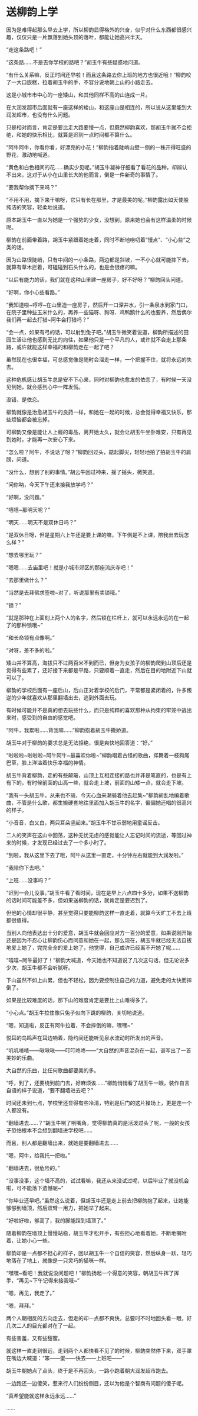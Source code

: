 # 送柳韵上学

因为是难得起那么早去上学，所以柳韵显得格外的兴奋，似乎对什么东西都很感兴趣，仅仅只是一片飘落到她头顶的落叶，都能让她高兴半天。

“走这条路吧！”

“这条路……不是去你学校的路吧？”胡玉牛有些疑惑地问道。

“有什么关系嘛，反正时间还早啦！而且这条路去你上班的地方也很近哦！”柳韵咬了一大口嵌糕，拉着胡玉牛的手，不容分说地朝上山的小路走去。

这是小城市市中心的一座矮山，和其他同样不高的山连成一片。

在大润发超市后面就有一座这样的矮山，和这座山是相连的，所以说从这里能到大润发超市，也没有什么问题。

只是相对而言，肯定是要比走大路要慢一点，但既然柳韵喜欢，那胡玉牛就不会拒绝，和她的快乐相比，就算是迟到一点时间都不算什么。

“阿牛阿牛，你看你看，好漂亮的小花！”柳韵指着陡峭山壁一侧的一株开得旺盛的野花，激动地喊道。

“黄色和白色相间的花……确实少见呢。”胡玉牛凝神仔细看了看花的品种，却辨认不出来，这对于从小在山里长大的他而言，倒是一件新奇的事情了。

“要我帮你摘下来吗？”

“不用不用，摘下来干嘛呀，它只有长在那里，才是最美的呢。”柳韵露出如天使般纯洁的笑容，轻柔地说道。

原本胡玉牛一直以为她是一个强势的少女，没想到，原来她也会有这样温柔的时候呢。

柳韵在前面带着路，胡玉牛紧跟着她走着，同时不断地唠叨着“慢点”、“小心些”之类的话。

因为山路很陡峭，只有中间的一小条路，两边都是斜坡，一不小心就可能摔下去，就算有草木拦着，可磕碰到石头什么的，也是会很疼的嘛。

“以后有能力的话，我们就在这种山里建一座房子，好不好呀？”柳韵回头问道。

“好啊，你小心些看路。”

“我知道啦~哼哼~在山里造一座房子，然后开一口深井水，引一条泉水到家门口，在院子里种些玉米什么的，再养一些猫呀、狗呀、鸡鸭鹅什么的也要养，然后偶尔我们再一起去打猎~阿牛会打猎吗？”

“会一点，如果有弓的话，可以射到兔子吧。”胡玉牛微笑着说道，柳韵所描述的田园生活让他也感到无比的向往，如果他只是一个平凡的人，或许就不会走上那条路，或许就能这样幸福的和柳韵走在一起了吧？

虽然现在也很幸福，可总感觉像是随时会溜走一样，一个把握不住，就将永远的失去。

这种危机感让胡玉牛总是安不下心来，同时对柳韵也愈发的依恋了，有时候一天没见到她，就会感到心中一阵发慌。

没错，是依恋。

柳韵就像是治愈胡玉牛的良药一样，和她在一起的时候，总会觉得幸福又快乐，那些烦恼都会被忘掉。

可柳韵又像是能让人上瘾的毒品，离开她太久，就会让胡玉牛坐卧难安，只有再见到她时，才能再一次安心下来。

“怎么啦？阿牛，不说话了呀？”柳韵回过头，踮起脚尖，轻轻地拍了拍胡玉牛的肩膀，问道。

“没什么，想到了别的事情。”胡云牛回过神来，摇了摇头，微笑道。

“问你呐，今天下午还来接我放学吗？”

“好啊，没问题。”

“嘻嘻~那明天呢？”

“明天……明天不是双休日吗？”

“是双休日呀，但是星期六上午还是要上课的嘛，下午倒是不上课，陪我出去玩怎么样？”

“想去哪里玩？”

“嗯嗯……去庙里吧！就是小城市郊区的那座流庆寺吧！”

“去那里做什么？”

“当然是去拜佛求签啦~对了，听说那里有卖锁哦。”

“锁？”

“就是那种在上面刻上两个人的名字，然后锁在栏杆上，就可以永远永远的在一起了的那种锁哦~”

“和长命锁有点像啊。”

“对呀，差不多的啦。”

矮山并不算高，海拔只不过两百米不到而已，但身为女孩子的柳韵爬到山顶后还是觉得有些累了，还好接下来都是平路，只要顺着一直走，然后在目的地附近下山就可以了。

柳韵的学校后面有一座后山，后山正对着学校的后门，平常都是紧闭着的，许多叛逆的少年就喜欢从那里翻墙出去，逃到外面去玩。

有时候可能并不是真的想去玩些什么，而只是纯粹的喜欢那种从拘束的牢笼中逃出来时，感受到的自由的感觉吧。

“阿牛，我累啦……背我嘛……”柳韵抱着胡玉牛撒娇道。

胡玉牛对于柳韵的要求总是无法拒绝，很是爽快地回答道：“好。”

“啦啦啦~啦啦啦~阿牛阿牛~最喜欢你啦~”柳韵唱着古怪的歌曲，挥舞着一枝狗尾巴草，脸上洋溢着快乐幸福的神情。

胡玉牛背着柳韵，走的有些颠簸，山顶上互相连接的路也并非是笔直的，也是有上有下的，有时候前面的山高一些，就会走上坡，前面的山矮一点，就会走下坡。

“我有一头胡玉牛，从来也不骑，今天心血来潮骑着他去赶集~”柳韵胡乱地编着歌曲，不管是什么歌，都生搬硬套地往里面加入胡玉牛的名字，偏偏她还唱的很高兴的样子。

“小音音，白又白，两只耳朵竖起来。”胡玉牛不甘示弱地用童谣反击。

二人的笑声在这山中回荡，这种无忧无虑的感觉能让人忘记时间的流逝，等回过神来的时候，才发现已经过去了一个多小时了。

“到啦，我从这里下去了哦，阿牛从这里一直走，十分钟左右就能到大润发啦。”

“我陪你下去吧。”

“上班……没事吗？”

“迟到一会儿没事。”胡玉牛看了看时间，现在是早上六点四十多分，如果不送柳韵的话时间可能差不多，但如果送柳韵的话，就肯定是要迟到了。

但他的心情却很平静，甚至觉得只要能柳韵这样一直走着，就算今天旷工不去上班都很值得。

当别人向他表达出十分的爱意，胡玉牛就会回应对方一百分的爱意，如果说刚开始还是因为不忍心让柳韵伤心而同意和她在一起，那么现在，胡玉牛就已经无法自拔地爱上她了，完完全全的爱上她了，他觉得，自己或许已经离不开她了呢……

“嘻嘻~阿牛最好了！”柳韵大喊道，今天她也不知道说了几次这句话，但无论说多少次，胡玉牛都不会听腻呀。

下山虽然不如上山累，但也不轻松，因为要控制住自己的力道，避免走的太快而摔倒了。

如果是比较难度的话，那下山的难度肯定是要比上山难得多了。

“小心点。”胡玉牛拉住像只兔子似向下跳的柳韵，关切地说道。

“嗯，知道啦，反正有阿牛拉着，不会摔倒的嘛，嘿嘿~”

悦耳的鸟鸣声在耳边响着，隐约间还能听见泉水流动时所发出的声音。

“叽叽喳喳——啾啾啾——叮叮咚咚——”大自然的声音混杂在一起，谱写出了一首美妙的乐曲。

大自然的乐曲，比任何歌曲都要美的多。

“呼，到了，还要绕到前门去，好麻烦诶……”柳韵悄悄看了胡玉牛一眼，装作自言自语的样子说道，“要不翻墙进去吧？”

时间还未到七点，学校里还显得有些冷清，特别是后门的这片操场上，更是连一个人都没有。

“翻墙进去……？”胡玉牛咧了咧嘴角，觉得柳韵真的是活泼过头了呢，一般的女孩子恐怕根本不会想到翻墙进学校吧……

而且，别人都是翻墙出来，就她是要翻墙进去……

“嗯，阿牛，给我托一把啦。”

“翻墙进去，很危险的。”

“没事没事，这个墙不高的，试试看嘛，我还从来没试过呢，以后毕业了就没机会啦，可不能落下遗憾呢~”

“你毕业还早吧。”虽然这么说着，但胡玉牛还是走上前去把柳韵抱了起来，让她能够够到墙顶，然后双臂一用力，把她举了起来。

“好啦好啦，够高了，我的脚能踩到墙顶了。”

随着柳韵在墙顶上慢慢站稳，胡玉牛才松开手，有些担心地看着她，不断地嘱咐着，让她小心一些。

柳韵却是一点都不担心的样子，回以胡玉牛一个自信的笑容，然后纵身一跃，轻巧地落在了地上，就像是一只灵巧的猫咪一样。

“嘿嘿~看吧！我就说没问题吧！”柳韵扬起一个得意的笑容，朝胡玉牛挥了挥手，“再见~下午记得来接我哦~”

“嗯，再见，我走了。”

“嗯，拜拜。”

两个人朝相反的方向走去，但走的却一点都不爽快，总要时不时地回头看一眼，好几次二人的目光都对在了一起。

有些害羞，又有些甜蜜。

就这样一直走到很远，走到两个人都快看不见了的时候，柳韵突然停下来，双手罩在嘴边大喊道：“笨——蛋——快去——上班吧——”

胡玉牛朝她点了点头，终于是不再回头，一路小跑着朝大润发超市跑去。

一边跑还一边傻笑，惹来行人们纷纷侧目，还以为他是个智商有问题的傻子呢。

“真希望能就这样永远永远……”

……
